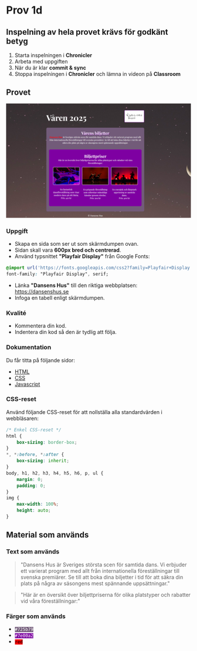 # Prov 1d

## Inspelning av hela provet krävs för godkänt betyg
1. Starta inspelningen i **Chronicler**
1. Arbeta med uppgiften
1. När du är klar **commit & sync**
1. Stoppa inspelningen i **Chronicler** och lämna in videon på **Classroom**

## Provet

![alt text](dump/dump.png)

### Uppgift
- Skapa en sida som ser ut som skärmdumpen ovan.
- Sidan skall vara **600px bred och centrerad**.
- Använd typsnittet **"Playfair Display"** från Google Fonts: 
```css
@import url('https://fonts.googleapis.com/css2?family=Playfair+Display:ital,wght@0,400..900;1,400..900&display=swap');
font-family: "Playfair Display", serif;
```
- Länka **"Dansens Hus"** till den riktiga webbplatsen: https://dansenshus.se
- Infoga en tabell enligt skärmdumpen.

### Kvalité
* Kommentera din kod.
* Indentera din kod så den är tydlig att följa.

### Dokumentation
Du får titta på följande sidor:
* [HTML](https://www.w3schools.com/html)
* [CSS](https://www.w3schools.com/css/default.asp)
* [Javascript](https://www.w3schools.com/js/default.asp)

### CSS-reset

Använd följande CSS-reset för att nollställa alla standardvärden i webbläsaren:
```css
/* Enkel CSS-reset */
html {
    box-sizing: border-box;
}
*, *:before, *:after {
    box-sizing: inherit;
}
body, h1, h2, h3, h4, h5, h6, p, ul {
    margin: 0;
    padding: 0;
}
img {
    max-width: 100%;
    height: auto;
}
```

## Material som används

### Text som används
> "Dansens Hus är Sveriges största scen för samtida dans. Vi erbjuder ett varierat program med allt från internationella föreställningar till svenska premiärer. Se till att boka dina biljetter i tid för att säkra din plats på några av säsongens mest spännande uppsättningar."

> "Här är en översikt över biljettpriserna för olika platstyper och rabatter vid våra föreställningar:"

### Färger som används

* <code style="background:#725b79; color:#fff">#725b79</code>
* <code style="background:#7e00a2; color:#fff">#7e00a2</code>
* <code style="background:red; color:#000">red</code>
